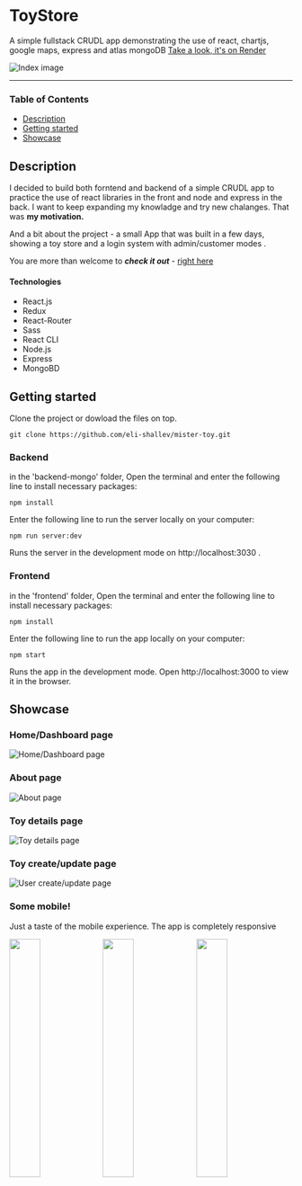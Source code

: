 
# ToyStore
A simple fullstack CRUDL app demonstrating the use of react, chartjs, google maps, express and atlas mongoDB
[Take a look, it's on Render](https://toy-store-4ab2.onrender.com/#/ "Render link")

![Index image](https://raw.githubusercontent.com/eli-shallev/mister-toy/main/screenshots/index.png "Index image")
___

### Table of Contents
- [Description](#description)
- [Getting started](#getting-started)
- [Showcase](#showcase)

## Description
I decided to build both forntend and backend of a simple CRUDL app to practice the use of react libraries in the front and node and express in the back. I want to keep expanding my knowladge and try new chalanges. That was **my motivation.** 

And a bit about the project - a small App that was built in a few days, showing a toy store and a login system with admin/customer modes .

You are more than welcome to ***check it out*** - [right here](https://toy-store-4ab2.onrender.com/#/ "Render link")



#### Technologies

- React.js
- Redux
- React-Router
- Sass
- React CLI
- Node.js
- Express
- MongoBD

## Getting started
Clone the project or dowload the files on top.
```
git clone https://github.com/eli-shallev/mister-toy.git
```
### Backend
in the 'backend-mongo' folder, Open the terminal and enter the following line to install necessary packages:
```
npm install 
```
Enter the following line to run the server locally on your computer:
```
npm run server:dev
```
Runs the server in the development mode on http://localhost:3030 .

### Frontend
in the 'frontend' folder, Open the terminal and enter the following line to install necessary packages:
```
npm install 
```
Enter the following line to run the app locally on your computer:
```
npm start
```
Runs the app in the development mode.
Open http://localhost:3000 to view it in the browser.

## Showcase

### Home/Dashboard page

![Home/Dashboard page](https://raw.githubusercontent.com/eli-shallev/mister-toy/main/screenshots/Home.png "Home/Dashboard page")

### About page

![About page](https://raw.githubusercontent.com/eli-shallev/mister-toy/main/screenshots/about.png "About page")

### Toy details page

![Toy details page](https://raw.githubusercontent.com/eli-shallev/mister-toy/main/screenshots/details.png "Toy details page")

### Toy create/update page

![User create/update page](https://raw.githubusercontent.com/eli-shallev/mister-toy/main/screenshots/edit.png "User create/update page")

### Some mobile!
Just a taste of the mobile experience. The app is completely responsive

<img src="https://raw.githubusercontent.com/eli-shallev/mister-toy/main/screenshots/mobile1.png" width="33%" style="float: left"/><img src="https://raw.githubusercontent.com/eli-shallev/mister-toy/main/screenshots/mobile2.png" width="33%" style="float: left;"/><img src="https://raw.githubusercontent.com/eli-shallev/mister-toy/main/screenshots/mobile3.png" width="33%" style="float: left;"/>